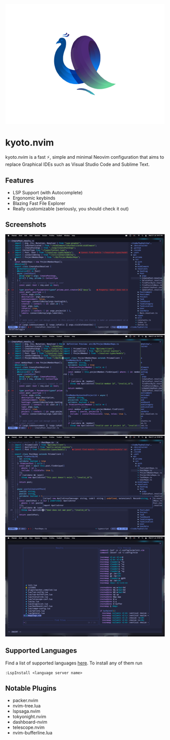 <p align="center">
  <img src="./assets/logos/kyoto-logo-removebg.png" alt="">
  <h1>kyoto.nvim</h1>
</p>

kyoto.nvim is a fast ⚡, simple and minimal Neovim configuration that aims to replace Graphical IDEs such as Visual Studio Code and Sublime Text.

## Features

- LSP Support (with Autocomplete)
- Ergonomic keybinds
- Blazing Fast File Explorer
- Really customizable (seriously, you should check it out)

## Screenshots

<img src="./assets/screenshots/general-open-file.png" alt="">
<img src="./assets/screenshots/go-to-definition.png" alt="">
<img src="./assets/screenshots/quick-doc.png" alt="">
<img src="./assets/screenshots/telescope.png" alt="">

## Supported Languages

Find a list of supported languages [here](https://github.com/kabouzeid/nvim-lspinstall/tree/main/lua/lspinstall/servers). To install any of them run
```
:LspInstall <language server name>
```
## Notable Plugins

- packer.nvim
- nvim-tree.lua
- lspsaga.nvim
- tokyonight.nvim
- dashboard-nvim
- telescope.nvim
- nvim-bufferline.lua
